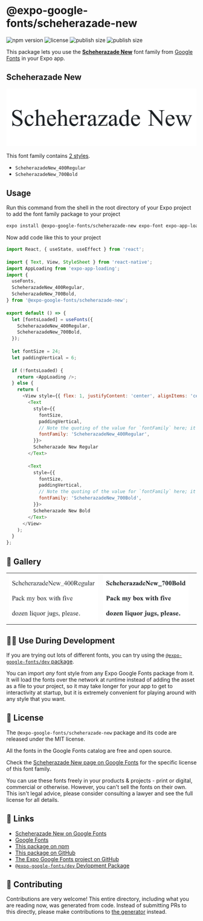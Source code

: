 # @expo-google-fonts/scheherazade-new

![npm version](https://flat.badgen.net/npm/v/@expo-google-fonts/scheherazade-new)
![license](https://flat.badgen.net/github/license/expo/google-fonts)
![publish size](https://flat.badgen.net/packagephobia/install/@expo-google-fonts/scheherazade-new)
![publish size](https://flat.badgen.net/packagephobia/publish/@expo-google-fonts/scheherazade-new)

This package lets you use the [**Scheherazade New**](https://fonts.google.com/specimen/Scheherazade+New) font family from [Google Fonts](https://fonts.google.com/) in your Expo app.

## Scheherazade New

![Scheherazade New](./font-family.png)

This font family contains [2 styles](#-gallery).

- `ScheherazadeNew_400Regular`
- `ScheherazadeNew_700Bold`

## Usage

Run this command from the shell in the root directory of your Expo project to add the font family package to your project
```sh
expo install @expo-google-fonts/scheherazade-new expo-font expo-app-loading
```

Now add code like this to your project
```js
import React, { useState, useEffect } from 'react';

import { Text, View, StyleSheet } from 'react-native';
import AppLoading from 'expo-app-loading';
import {
  useFonts,
  ScheherazadeNew_400Regular,
  ScheherazadeNew_700Bold,
} from '@expo-google-fonts/scheherazade-new';

export default () => {
  let [fontsLoaded] = useFonts({
    ScheherazadeNew_400Regular,
    ScheherazadeNew_700Bold,
  });

  let fontSize = 24;
  let paddingVertical = 6;

  if (!fontsLoaded) {
    return <AppLoading />;
  } else {
    return (
      <View style={{ flex: 1, justifyContent: 'center', alignItems: 'center' }}>
        <Text
          style={{
            fontSize,
            paddingVertical,
            // Note the quoting of the value for `fontFamily` here; it expects a string!
            fontFamily: 'ScheherazadeNew_400Regular',
          }}>
          Scheherazade New Regular
        </Text>

        <Text
          style={{
            fontSize,
            paddingVertical,
            // Note the quoting of the value for `fontFamily` here; it expects a string!
            fontFamily: 'ScheherazadeNew_700Bold',
          }}>
          Scheherazade New Bold
        </Text>
      </View>
    );
  }
};

```

## 🔡 Gallery


||||
|-|-|-|
|![ScheherazadeNew_400Regular](./ScheherazadeNew_400Regular.ttf.png)|![ScheherazadeNew_700Bold](./ScheherazadeNew_700Bold.ttf.png)|||


## 👩‍💻 Use During Development

If you are trying out lots of different fonts, you can try using the [`@expo-google-fonts/dev` package](https://github.com/expo/google-fonts/tree/master/font-packages/dev#readme).

You can import *any* font style from any Expo Google Fonts package from it. It will load the fonts
over the network at runtime instead of adding the asset as a file to your project, so it may take longer
for your app to get to interactivity at startup, but it is extremely convenient
for playing around with any style that you want.

## 📖 License

The `@expo-google-fonts/scheherazade-new` package and its code are released under the MIT license.

All the fonts in the Google Fonts catalog are free and open source.

Check the [Scheherazade New page on Google Fonts](https://fonts.google.com/specimen/Scheherazade+New) for the specific license of this font family.

You can use these fonts freely in your products & projects - print or digital, commercial or otherwise. However, you can't sell the fonts on their own. This isn't legal advice, please consider consulting a lawyer and see the full license for all details.

## 🔗 Links

- [Scheherazade New on Google Fonts](https://fonts.google.com/specimen/Scheherazade+New)
- [Google Fonts](https://fonts.google.com/)
- [This package on npm](https://www.npmjs.com/package/@expo-google-fonts/scheherazade-new)
- [This package on GitHub](https://github.com/expo/google-fonts/tree/master/font-packages/scheherazade-new)
- [The Expo Google Fonts project on GitHub](https://github.com/expo/google-fonts)
- [`@expo-google-fonts/dev` Devlopment Package](https://github.com/expo/google-fonts/tree/master/font-packages/dev)

## 🤝 Contributing

Contributions are very welcome! This entire directory, including what you are reading now, was generated from code. Instead of submitting PRs to this directly, please make contributions to [the generator](https://github.com/expo/google-fonts/tree/master/packages/generator) instead.
